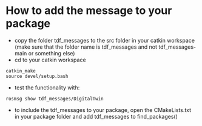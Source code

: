 # How to add the message to your package
- copy the folder tdf_messages to the src folder in your catkin workspace (make sure that the folder name is tdf_messages and not tdf_messages-main or something else)
- cd to your catkin workspace
```
catkin_make 
source devel/setup.bash
```
- test the functionality with:
```
rosmsg show tdf_messages/DigitalTwin
```
- to include the tdf_messages to your package, open the CMakeLists.txt in your package folder 
and add tdf_messages to find_packages()
